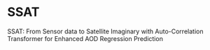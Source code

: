 # SSAT
SSAT: From Sensor data to Satellite Imaginary with Auto-Correlation Transformer for Enhanced AOD Regression Prediction

